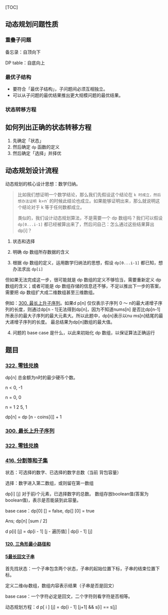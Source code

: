 [TOC]



## 动态规划问题性质

### 重叠子问题

备忘录：自顶向下

DP table：自底向上

### 最优子结构

- 要符合「最优子结构」，子问题间必须互相独立。
- 可以从子问题的最优结果推出更大规模问题的最优结果。


### 状态转移方程











## 如何列出正确的状态转移方程

1. 先确定「状态」
2. 然后确定 `dp` 函数的定义
3. 然后确定「选择」并择优



## 动态规划设计流程

动态规划的核心设计思想：数学归纳。

> 比如我们想证明一个数学结论，那么我们先假设这个结论在 `k 时成立，然后想办法证明 `k=n` 的时候此结论也成立。如果能够证明出来，那么就说明这个结论对于 k 等于任何数都成立。
>
> 类似的，我们设计动态规划算法，不是需要一个 dp 数组吗？我们可以假设 `dp[0...i-1]` 都已经被算出来了，然后问自己：怎么通过这些结果算出 dp[i]？

1. 状态和选择

2. 明确 dp 数组所存数据的含义

3. 根据 dp 数组的定义，运用数学归纳法的思想，假设 `dp[0...i-1]` 都已知，想办法求出 `dp[i]`

  但如果无法完成这一步，很可能就是 dp 数组的定义不够恰当，需要重新定义 dp 数组的含义；或者可能是 dp 数组存储的信息还不够，不足以推出下一步的答案，需要把 dp 数组扩大成二维数组甚至三维数组。

  例如：[300. 最长上升子序列](https://leetcode-cn.com/problems/longest-increasing-subsequence/)。如果d p[n] 仅仅表示子序列 0 ～ n的最大递增子序列的长度，则通过dp[n - 1]无法得到dp[n]，因为不知道nums[n] 是否比dp[n-1]所表示的最大子序列的最大元素大。所以此题中，dp[n]表示以nu ms[n]结尾的最大递增子序列的长度。 最总结果为dp[n]数组的最大值。

4. 问题的 base case 是什么，以此来初始化 dp 数组，以保证算法正确运行



## 题目

### [322. 零钱兑换](https://leetcode-cn.com/problems/coin-change/)

dp[n] 总金额为n时的最少硬币个数。  

n < 0, -1

n = 0,    0

n = 1 2 5, 1

dp[n] = dp [n - coins[i]] + 1



### [300. 最长上升子序列](https://leetcode-cn.com/problems/longest-increasing-subsequence/)



### [322. 零钱兑换](https://leetcode-cn.com/problems/coin-change/)



### [416. 分割等和子集](https://leetcode-cn.com/problems/partition-equal-subset-sum/)

状态：可选择的数字、已选择的数字总数（当前 背包容量）

选择：数字进入第二数组，或则留在第一数组



dp[i] [j]  对于前i个元素，已选择数字的总数。 数组存放boolean值(答案为boolean值)，表示是否能装到此容量。

base case：dp[0] [] = false, dp[] [0] = true

Ans; dp[n] [sum / 2]



d p[i] [j] = dp[i - 1] [j - 遍历值]  | dp[i - 1] [j]



#### [120. 三角形最小路径和](https://leetcode-cn.com/problems/triangle/)



#### [5最长回文子串](https://leetcode-cn.com/problems/longest-palindromic-substring)

首先找状态：一个子串包含两个状态，子串的起始位置下标，子串的结束位置下标。

定义二维dp数组，数组内容表示结果（子串是否是回文）

base case：一个字符必定是回文，二个字符则看字符是否相等。

动态规划方程：d p[ i ] [j] = dp[i - 1] [j+1] && s[i] == s[j]





